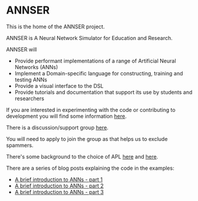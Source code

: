 # ANNSER

This is the home of the ANNSER project.

ANNSER is A Neural Network Simulator for Education and Research.

ANNSER will

* Provide performant implementations of a range of Artificial Neural Networks (ANNs)
* Implement a Domain-specific language for constructing, training and testing ANNs
* Provide a visual interface to the DSL
* Provide tutorials and documentation that support its use by students and researchers

If you are interested in experimenting with the code or contributing to development you will find some information
 [here](DEVELOPERS.md).
 
There is a discussion/support group [here](https://groups.google.com/forum/#!forum/annser).

You will need to apply to join the group as that helps us to exclude spammers.

There's some background to the choice of APL [here](http://blog.rareschool.com/2016/05/big-data-on-small-computer.html)
and [here](http://blog.rareschool.com/2016/05/big-data-on-small-computer.html).

There are a series of blog posts explaining the code in the examples:

* [A brief introduction to ANNs - part 1](http://blog.rareschool.com/2016/05/neural-networks-on-raspbery-pi-neuron.html)
* [A brief introduction to ANNs - part 2](http://blog.rareschool.com/2016/05/neural-networks-on-raspberry-pi-more.html)
* [A brief introduction to ANNs - part 3](http://blog.rareschool.com/2016/05/neural-networks-on-raspberry-pi-sigmoid.html)


